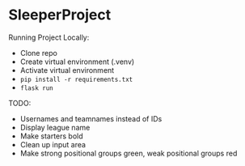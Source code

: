 # SleeperProject

Running Project Locally:
- Clone repo
- Create virtual environment (.venv)
- Activate virtual environment
- `pip install -r requirements.txt`
- `flask run`

TODO:
- Usernames and teamnames instead of IDs
- Display league name
- Make starters bold
- Clean up input area
- Make strong positional groups green, weak positional groups red
